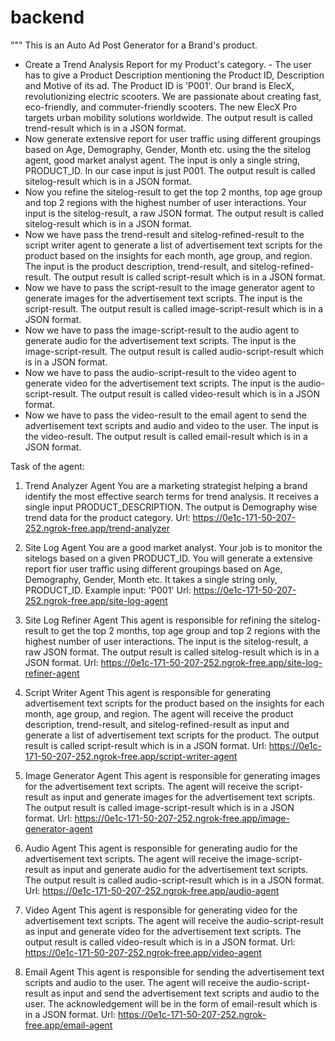 # backend


"""
This is an Auto Ad Post Generator for a Brand's product.
 - Create a Trend Analysis Report for my Product's category. - The user has to give a Product Description mentioning the Product ID, Description and Motive of its ad. The Product ID is 'P001'. Our brand is ElecX, revolutionizing electric scooters. We are passionate about creating fast, eco-friendly, and commuter-friendly scooters. The new ElecX Pro targets urban mobility solutions worldwide. The output result is called trend-result which is in a JSON format.
 - Now generate extensive report for user traffic using different groupings based on Age, Demography, Gender, Month etc. using the the sitelog agent, good market analyst agent. The input is only a single string, PRODUCT_ID. In our case input is just P001. The output result is called sitelog-result which is in a JSON format.
 - Now you refine the sitelog-result to get the top 2 months, top age group and top 2 regions with the highest number of user interactions. Your input is the sitelog-result, a raw JSON format. The output result is called sitelog-result which is in a JSON format.
 - Now we have pass the trend-result and sitelog-refined-result to the script writer agent to generate a list of advertisement text scripts for the product based on the insights for each month, age group, and region. The input is the product description, trend-result, and sitelog-refined-result. The output result is called script-result which is in a JSON format.
 - Now we have to pass the script-result to the image generator agent to generate images for the advertisement text scripts. The input is the script-result. The output result is called image-script-result which is in a JSON format.
 - Now we have to pass the image-script-result to the audio agent to generate audio for the advertisement text scripts. The input is the image-script-result. The output result is called audio-script-result which is in a JSON format.
 - Now we have to pass the audio-script-result to the video agent to generate video for the advertisement text scripts. The input is the audio-script-result. The output result is called video-result which is in a JSON format.
 - Now we have to pass the video-result to the email agent to send the advertisement text scripts and audio and video to the user. The input is the video-result. The output result is called email-result which is in a JSON format.

Task of the agent:
1. Trend Analyzer Agent
You are a marketing strategist helping a brand identify the most effective search terms for trend analysis. It receives a single input PRODUCT_DESCRIPTION. The output is Demography wise trend data for the product category.
Url: https://0e1c-171-50-207-252.ngrok-free.app/trend-analyzer

2. Site Log Agent
You are a good market analyst. Your job is to monitor the sitelogs based on a given PRODUCT_ID. You will generate a extensive report fior user traffic using different groupings based on Age, Demography, Gender, Month etc. It takes a single string only, PRODUCT_ID. Example input: 'P001'
Url: https://0e1c-171-50-207-252.ngrok-free.app/site-log-agent

3. Site Log Refiner Agent
This agent is responsible for refining the sitelog-result to get the top 2 months, top age group and top 2 regions with the highest number of user interactions. The input is the sitelog-result, a raw JSON format. The output result is called sitelog-result which is in a JSON format.
Url: https://0e1c-171-50-207-252.ngrok-free.app/site-log-refiner-agent

4. Script Writer Agent
This agent is responsible for generating advertisement text scripts for the product based on the insights for each month, age group, and region. The agent will receive the product description, trend-result, and sitelog-refined-result as input and generate a list of advertisement text scripts for the product. The output result is called script-result which is in a JSON format.
Url: https://0e1c-171-50-207-252.ngrok-free.app/script-writer-agent 

5. Image Generator Agent
This agent is responsible for generating images for the advertisement text scripts. The agent will receive the script-result as input and generate images for the advertisement text scripts. The output result is called image-script-result which is in a JSON format.
Url: https://0e1c-171-50-207-252.ngrok-free.app/image-generator-agent

6. Audio Agent
This agent is responsible for generating audio for the advertisement text scripts. The agent will receive the image-script-result as input and generate audio for the advertisement text scripts. The output result is called audio-script-result which is in a JSON format.
Url: https://0e1c-171-50-207-252.ngrok-free.app/audio-agent

7. Video Agent
This agent is responsible for generating video for the advertisement text scripts. The agent will receive the audio-script-result as input and generate video for the advertisement text scripts. The output result is called video-result which is in a JSON format.
Url: https://0e1c-171-50-207-252.ngrok-free.app/video-agent

8. Email Agent
This agent is responsible for sending the advertisement text scripts and audio to the user. The agent will receive the audio-script-result as input and send the advertisement text scripts and audio to the user. The acknowledgement will be in the form of email-result which is in a JSON format.
Url: https://0e1c-171-50-207-252.ngrok-free.app/email-agent
